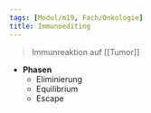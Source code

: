 ```yaml
---
tags: [Modul/m19, Fach/Onkologie]
title: Immunoediting
---
```

> Immunreaktion auf [[Tumor]]
- **Phasen**
	- Eliminierung
	- Equilibrium
	- Escape